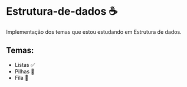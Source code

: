 # Estrutura-de-dados ☕

Implementação dos temas que estou estudando em Estrutura de dados.

## Temas:

- Listas ✅
- Pilhas 🚧
- Fila 🚧


